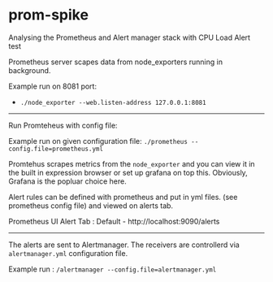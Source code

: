 # prom-spike
Analysing the Prometheus and Alert manager stack with CPU Load Alert test

Prometheus server scapes data from node_exporters running in background.

Example run on 8081 port: 
- `./node_exporter --web.listen-address 127.0.0.1:8081`

<hr>

Run Promteheus with config file:

Example run on given configuration file: `./prometheus --config.file=prometheus.yml`

Promtehus scrapes metrics from the `node_exporter` and you can view it in the built in expression browser or set up grafana on top this. 
Obviously, Grafana is the popluar choice here.

Alert rules can be defined with prometheus and put in yml files. (see prometheus config file) and viewed on alerts tab.

Prometheus UI Alert Tab : Default - http://localhost:9090/alerts

<hr>

The alerts are sent to Alertmanager. The receivers are controllerd via `alertmanager.yml` configuration file. 

Example run : `/alertmanager --config.file=alertmanager.yml`
